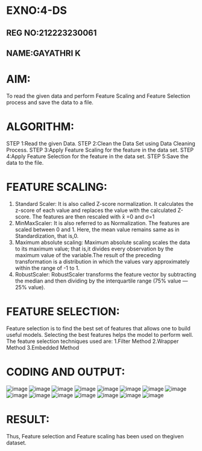 # EXNO:4-DS
## REG NO:212223230061
## NAME:GAYATHRI K

# AIM:
To read the given data and perform Feature Scaling and Feature Selection process and save the
data to a file.

# ALGORITHM:
STEP 1:Read the given Data.
STEP 2:Clean the Data Set using Data Cleaning Process.
STEP 3:Apply Feature Scaling for the feature in the data set.
STEP 4:Apply Feature Selection for the feature in the data set.
STEP 5:Save the data to the file.

# FEATURE SCALING:
1. Standard Scaler: It is also called Z-score normalization. It calculates the z-score of each value and replaces the value with the calculated Z-score. The features are then rescaled with x̄ =0 and σ=1
2. MinMaxScaler: It is also referred to as Normalization. The features are scaled between 0 and 1. Here, the mean value remains same as in Standardization, that is,0.
3. Maximum absolute scaling: Maximum absolute scaling scales the data to its maximum value; that is,it divides every observation by the maximum value of the variable.The result of the preceding transformation is a distribution in which the values vary approximately within the range of -1 to 1.
4. RobustScaler: RobustScaler transforms the feature vector by subtracting the median and then dividing by the interquartile range (75% value — 25% value).

# FEATURE SELECTION:
Feature selection is to find the best set of features that allows one to build useful models. Selecting the best features helps the model to perform well.
The feature selection techniques used are:
1.Filter Method
2.Wrapper Method
3.Embedded Method

# CODING AND OUTPUT:
![image](https://github.com/user-attachments/assets/0b4eadf1-72b1-4df2-a764-77de038cedfe)
![image](https://github.com/user-attachments/assets/c211decf-252a-49b4-b329-ac4ed1dc3045)
![image](https://github.com/user-attachments/assets/44a75058-4c9a-40e0-89eb-ebb11fb577ca)
![image](https://github.com/user-attachments/assets/8cc3ec92-6d82-46a4-b3b3-44534dc4c425)
![image](https://github.com/user-attachments/assets/c6693456-6a92-4345-81e3-1d63a3ac9269)
![image](https://github.com/user-attachments/assets/7917bb99-05b1-43d4-a456-83077531f045)
![image](https://github.com/user-attachments/assets/789947b0-09ab-44a2-b353-a91310f9085a)
![image](https://github.com/user-attachments/assets/cf9c4369-e8ec-4621-bc36-c87a91bc98f2)
![image](https://github.com/user-attachments/assets/3b6b5a00-26ae-4cf0-b348-894f9ad13d55)
![image](https://github.com/user-attachments/assets/dea7726c-52ac-418c-acab-24aad10538d0)
![image](https://github.com/user-attachments/assets/c6aa3402-b8e7-446b-8815-1756369d2979)
![image](https://github.com/user-attachments/assets/e0431453-fc15-4f7d-b2fc-506a51eeb6e5)
![image](https://github.com/user-attachments/assets/af628440-06c3-4470-8356-ac62a1144e20)
![image](https://github.com/user-attachments/assets/d581fe27-9b40-41ee-bf30-529d338dc36b)
![image](https://github.com/user-attachments/assets/64e1e64f-f198-4f65-a731-942cbc643d94)
# RESULT:
 Thus, Feature selection and Feature scaling has been used on thegiven dataset.
